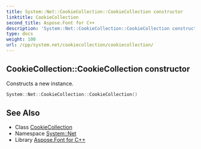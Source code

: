 ```yaml
---
title: System::Net::CookieCollection::CookieCollection constructor
linktitle: CookieCollection
second_title: Aspose.Font for C++
description: 'System::Net::CookieCollection::CookieCollection constructor. Constructs a new instance in C++.'
type: docs
weight: 100
url: /cpp/system.net/cookiecollection/cookiecollection/
---
```

## CookieCollection::CookieCollection constructor


Constructs a new instance.

```cpp
System::Net::CookieCollection::CookieCollection()
```

## See Also

* Class [CookieCollection](../)
* Namespace [System::Net](../../)
* Library [Aspose.Font for C++](../../../)
